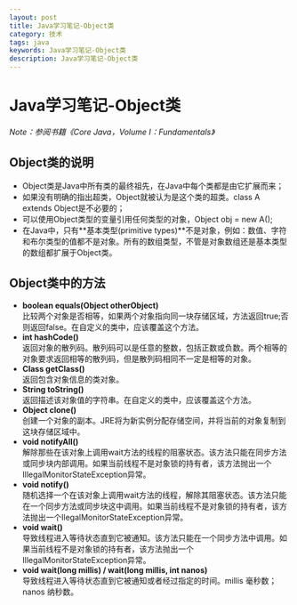 ```yaml
---
layout: post
title: Java学习笔记-Object类
category: 技术
tags: java
keywords: Java学习笔记-Object类
description: Java学习笔记-Object类
---
```

# Java学习笔记-Object类
*Note：参阅书籍《Core Java，Volume I：Fundamentals》*
## Object类的说明
- Object类是Java中所有类的最终祖先，在Java中每个类都是由它扩展而来；
- 如果没有明确的指出超类，Object就被认为是这个类的超类。class A extends Object是不必要的；
- 可以使用Object类型的变量引用任何类型的对象，Object obj = new A();
- 在Java中，只有**基本类型(primitive types)**不是对象，例如：数值、字符和布尔类型的值都不是对象。所有的数组类型，不管是对象数组还是基本类型的数组都扩展于Object类。

## Object类中的方法
- **boolean equals(Object otherObject)**<br>比较两个对象是否相等，如果两个对象指向同一块存储区域，方法返回true;否则返回false。在自定义的类中，应该覆盖这个方法。
- **int hashCode()**<br>返回对象的散列码。散列码可以是任意的整数，包括正数或负数。两个相等的对象要求返回相等的散列码，但是散列码相同不一定是相等的对象。
- **Class getClass()**<br>返回包含对象信息的类对象。
- **String toString()**<br>返回描述该对象值的字符串。在自定义的类中，应该覆盖这个方法。
- **Object clone()**<br>创建一个对象的副本。JRE将为新实例分配存储空间，并将当前的对象复制到这块存储区域中。
- **void notifyAll()**<br>解除那些在该对象上调用wait方法的线程的阻塞状态。该方法只能在同步方法或同步块内部调用。如果当前线程不是对象锁的持有者，该方法抛出一个IllegalMonitorStateException异常。
- **void notify()**<br>随机选择一个在该对象上调用wait方法的线程，解除其阻塞状态。该方法只能在一个同步方法或同步块这中调用。如果当前线程不是对象锁的持有者，该方法抛出一个IlegalMonitorStateException异常。
- **void wait()**<br>导致线程进入等待状态直到它被通知。该方法只能在一个同步方法中调用。如果当前线程不是对象锁的持有者，该方法抛出一个IllegalMonitorStateException异常。
- **void wait(long millis) / wait(long millis, int nanos)**<br>导致线程进入等待状态直到它被通知或者经过指定的时间。millis 毫秒数； nanos 纳秒数。